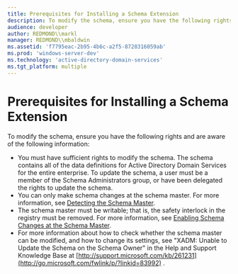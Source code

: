 ```yaml
---
title: Prerequisites for Installing a Schema Extension
description: To modify the schema, ensure you have the following rights and are aware of the following information You must have sufficient rights to modify the schema.
audience: developer
author: REDMOND\\markl
manager: REDMOND\\mbaldwin
ms.assetid: 'f7795eac-2b95-4b6c-a2f5-8728316059ab'
ms.prod: 'windows-server-dev'
ms.technology: 'active-directory-domain-services'
ms.tgt_platform: multiple
---
```


# Prerequisites for Installing a Schema Extension

To modify the schema, ensure you have the following rights and are aware of the following information:

-   You must have sufficient rights to modify the schema. The schema contains all of the data definitions for Active Directory Domain Services for the entire enterprise. To update the schema, a user must be a member of the Schema Administrators group, or have been delegated the rights to update the schema.
-   You can only make schema changes at the schema master. For more information, see [Detecting the Schema Master](detecting-the-schema-master.md).
-   The schema master must be writable; that is, the safety interlock in the registry must be removed. For more information, see [Enabling Schema Changes at the Schema Master](enabling-schema-changes-at-the-schema-master.md).
-   For more information about how to check whether the schema master can be modified, and how to change its settings, see "XADM: Unable to Update the Schema on the Schema Owner" in the Help and Support Knowledge Base at [http://support.microsoft.com/kb/261231](http://go.microsoft.com/fwlink/p/?linkid=83992) .

 

 




